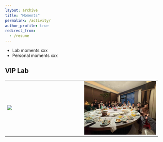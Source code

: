 ```yaml
---
layout: archive
title: "Moments"
permalink: /activity/
author_profile: true
redirect_from:
  - /resume
---
```


* Lab moments xxx  
* Personal moments xxx  

VIP Lab
------
<div>
  <table style="border-collapse: collapse; border: none;">
  <tr><td width="300" style="border: none;">
  <div class="col-sm-5 col-md-4 col-lg-4 col-xl-4 m-auto"><img class="img-pub shadow-pub" src="../images/moment1.png" width="430"></div>
  </td>
  <td width="300" style="border: none;">
  <div class="col-sm-5 col-md-4 col-lg-4 col-xl-4 m-auto"><img class="img-pub shadow-pub" src="../images/moment2.jpg" width="430"></div>
  </td></tr>
  
  </table>
</div>
